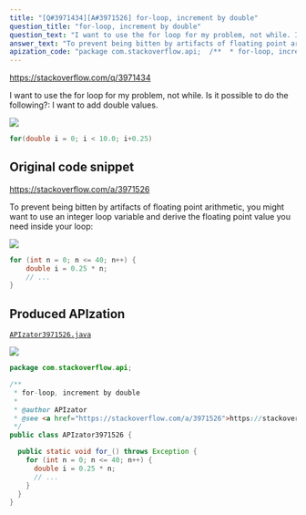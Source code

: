 ```yaml
---
title: "[Q#3971434][A#3971526] for-loop, increment by double"
question_title: "for-loop, increment by double"
question_text: "I want to use the for loop for my problem, not while. Is it possible to do the following?: I want to add double values."
answer_text: "To prevent being bitten by artifacts of floating point arithmetic, you might want to use an integer loop variable and derive the floating point value you need inside your loop:"
apization_code: "package com.stackoverflow.api;  /**  * for-loop, increment by double  *  * @author APIzator  * @see <a href=\"https://stackoverflow.com/a/3971526\">https://stackoverflow.com/a/3971526</a>  */ public class APIzator3971526 {    public static void for_() throws Exception {     for (int n = 0; n <= 40; n++) {       double i = 0.25 * n;       // ...     }   } }"
---
```


https://stackoverflow.com/q/3971434

I want to use the for loop for my problem, not while. Is it possible to do the following?:
I want to add double values.


<div class="code-logo"><img src="/stackoverflow.png" /></div>

```java
for(double i = 0; i < 10.0; i+0.25)
```


## Original code snippet

https://stackoverflow.com/a/3971526

To prevent being bitten by artifacts of floating point arithmetic, you might want to use an integer loop variable and derive the floating point value you need inside your loop:

<div class="code-logo"><img src="/stackoverflow.png" /></div>

```java
for (int n = 0; n <= 40; n++) {
    double i = 0.25 * n;
    // ...
}
```

## Produced APIzation

[`APIzator3971526.java`](https://github.com/pasqualesalza/apization/raw/main/data/search/APIzator3971526.java)

<div class="code-logo"><img src="/apizator.png" /></div>

```java
package com.stackoverflow.api;

/**
 * for-loop, increment by double
 *
 * @author APIzator
 * @see <a href="https://stackoverflow.com/a/3971526">https://stackoverflow.com/a/3971526</a>
 */
public class APIzator3971526 {

  public static void for_() throws Exception {
    for (int n = 0; n <= 40; n++) {
      double i = 0.25 * n;
      // ...
    }
  }
}

```